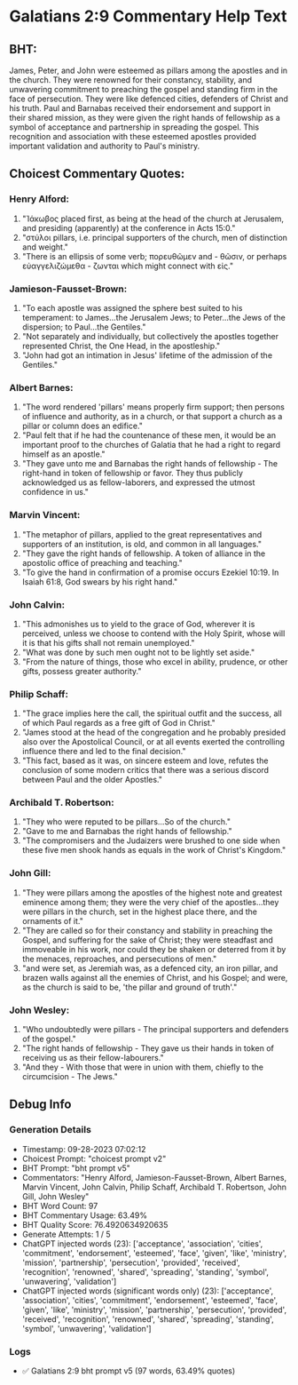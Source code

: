 # Galatians 2:9 Commentary Help Text

## BHT:
James, Peter, and John were esteemed as pillars among the apostles and in the church. They were renowned for their constancy, stability, and unwavering commitment to preaching the gospel and standing firm in the face of persecution. They were like defenced cities, defenders of Christ and his truth. Paul and Barnabas received their endorsement and support in their shared mission, as they were given the right hands of fellowship as a symbol of acceptance and partnership in spreading the gospel. This recognition and association with these esteemed apostles provided important validation and authority to Paul's ministry.

## Choicest Commentary Quotes:
### Henry Alford:
1. "Ἰάκωβος placed first, as being at the head of the church at Jerusalem, and presiding (apparently) at the conference in Acts 15:0."
2. "στύλοι pillars, i.e. principal supporters of the church, men of distinction and weight."
3. "There is an ellipsis of some verb; πορευθῶμεν and - θῶσιν, or perhaps εὐαγγελιζώμεθα - ζωνται which might connect with εἰς."

### Jamieson-Fausset-Brown:
1. "To each apostle was assigned the sphere best suited to his temperament: to James...the Jerusalem Jews; to Peter...the Jews of the dispersion; to Paul...the Gentiles."
2. "Not separately and individually, but collectively the apostles together represented Christ, the One Head, in the apostleship."
3. "John had got an intimation in Jesus' lifetime of the admission of the Gentiles."

### Albert Barnes:
1. "The word rendered 'pillars' means properly firm support; then persons of influence and authority, as in a church, or that support a church as a pillar or column does an edifice."
2. "Paul felt that if he had the countenance of these men, it would be an important proof to the churches of Galatia that he had a right to regard himself as an apostle."
3. "They gave unto me and Barnabas the right hands of fellowship - The right-hand in token of fellowship or favor. They thus publicly acknowledged us as fellow-laborers, and expressed the utmost confidence in us."

### Marvin Vincent:
1. "The metaphor of pillars, applied to the great representatives and supporters of an institution, is old, and common in all languages."
2. "They gave the right hands of fellowship. A token of alliance in the apostolic office of preaching and teaching."
3. "To give the hand in confirmation of a promise occurs Ezekiel 10:19. In Isaiah 61:8, God swears by his right hand."

### John Calvin:
1. "This admonishes us to yield to the grace of God, wherever it is perceived, unless we choose to contend with the Holy Spirit, whose will it is that his gifts shall not remain unemployed."
2. "What was done by such men ought not to be lightly set aside."
3. "From the nature of things, those who excel in ability, prudence, or other gifts, possess greater authority."

### Philip Schaff:
1. "The grace implies here the call, the spiritual outfit and the success, all of which Paul regards as a free gift of God in Christ."
2. "James stood at the head of the congregation and he probably presided also over the Apostolical Council, or at all events exerted the controlling influence there and led to the final decision."
3. "This fact, based as it was, on sincere esteem and love, refutes the conclusion of some modern critics that there was a serious discord between Paul and the older Apostles."

### Archibald T. Robertson:
1. "They who were reputed to be pillars...So of the church." 
2. "Gave to me and Barnabas the right hands of fellowship." 
3. "The compromisers and the Judaizers were brushed to one side when these five men shook hands as equals in the work of Christ's Kingdom."

### John Gill:
1. "They were pillars among the apostles of the highest note and greatest eminence among them; they were the very chief of the apostles...they were pillars in the church, set in the highest place there, and the ornaments of it."
2. "They are called so for their constancy and stability in preaching the Gospel, and suffering for the sake of Christ; they were steadfast and immoveable in his work, nor could they be shaken or deterred from it by the menaces, reproaches, and persecutions of men."
3. "and were set, as Jeremiah was, as a defenced city, an iron pillar, and brazen walls against all the enemies of Christ, and his Gospel; and were, as the church is said to be, 'the pillar and ground of truth'."

### John Wesley:
1. "Who undoubtedly were pillars - The principal supporters and defenders of the gospel."
2. "The right hands of fellowship - They gave us their hands in token of receiving us as their fellow-labourers."
3. "And they - With those that were in union with them, chiefly to the circumcision - The Jews."


## Debug Info
### Generation Details
- Timestamp: 09-28-2023 07:02:12
- Choicest Prompt: "choicest prompt v2"
- BHT Prompt: "bht prompt v5"
- Commentators: "Henry Alford, Jamieson-Fausset-Brown, Albert Barnes, Marvin Vincent, John Calvin, Philip Schaff, Archibald T. Robertson, John Gill, John Wesley"
- BHT Word Count: 97
- BHT Commentary Usage: 63.49%
- BHT Quality Score: 76.4920634920635
- Generate Attempts: 1 / 5
- ChatGPT injected words (23):
	['acceptance', 'association', 'cities', 'commitment', 'endorsement', 'esteemed', 'face', 'given', 'like', 'ministry', 'mission', 'partnership', 'persecution', 'provided', 'received', 'recognition', 'renowned', 'shared', 'spreading', 'standing', 'symbol', 'unwavering', 'validation']
- ChatGPT injected words (significant words only) (23):
	['acceptance', 'association', 'cities', 'commitment', 'endorsement', 'esteemed', 'face', 'given', 'like', 'ministry', 'mission', 'partnership', 'persecution', 'provided', 'received', 'recognition', 'renowned', 'shared', 'spreading', 'standing', 'symbol', 'unwavering', 'validation']

### Logs
- ✅ Galatians 2:9 bht prompt v5 (97 words, 63.49% quotes)
